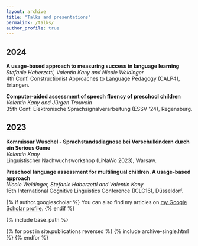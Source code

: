 ```yaml
---
layout: archive
title: "Talks and presentations"
permalink: /talks/
author_profile: true
---
```


## 2024

**A usage-based approach to measuring success in language learning**<br>
*Stefanie Haberzettl, Valentin Kany and Nicole Weidinger*<br>
4th Conf. Constructionist Approaches to Language Pedagogy (CALP4), Erlangen.

**Computer-aided assessment of speech fluency of preschool children**<br>
*Valentin Kany and Jürgen Trouvain*<br>
35th Conf. Elektronische Sprachsignalverarbeitung (ESSV '24), Regensburg.

## 2023

**Kommissar Wuschel - Sprachstandsdiagnose bei Vorschulkindern durch ein Serious Game**<br>
*Valentin Kany*<br>
Linguistischer Nachwuchsworkshop (LiNaWo 2023), Warsaw.

**Preschool language assessment for multilingual children. A usage-based approach**<br>
*Nicole Weidinger, Stefanie Haberzettl and Valentin Kany*<br>
16th International Cognitive Linguistics Conference (ICLC16), Düsseldorf.


{% if author.googlescholar %}
  You can also find my articles on <u><a href="{{author.googlescholar}}">my Google Scholar profile</a>.</u>
{% endif %}

{% include base_path %}

{% for post in site.publications reversed %}
  {% include archive-single.html %}
{% endfor %}
